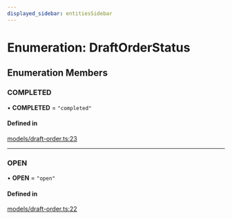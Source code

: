```yaml
---
displayed_sidebar: entitiesSidebar
---
```


# Enumeration: DraftOrderStatus

## Enumeration Members

### COMPLETED

• **COMPLETED** = ``"completed"``

#### Defined in

[models/draft-order.ts:23](https://github.com/medusajs/medusa/blob/418ff2a33/packages/medusa/src/models/draft-order.ts#L23)

___

### OPEN

• **OPEN** = ``"open"``

#### Defined in

[models/draft-order.ts:22](https://github.com/medusajs/medusa/blob/418ff2a33/packages/medusa/src/models/draft-order.ts#L22)
